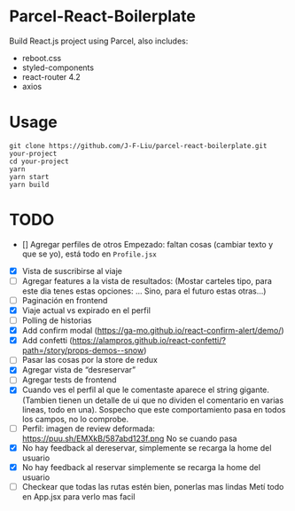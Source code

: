 # Parcel-React-Boilerplate

Build React.js project using Parcel, also includes:

- reboot.css
- styled-components
- react-router 4.2
- axios

# Usage

```
git clone https://github.com/J-F-Liu/parcel-react-boilerplate.git your-project
cd your-project
yarn
yarn start
yarn build
```

# TODO

- [\] Agregar perfiles de otros
  Empezado: faltan cosas (cambiar texto y que se yo), está todo en `Profile.jsx`
- [x] Vista de suscribirse al viaje
- [ ] Agregar features a la vista de resultados: (Mostar carteles tipo, para este dia tenes estas opciones: ... Sino, para el futuro estas otras...)
- [ ] Paginación en frontend
- [x] Viaje actual vs expirado en el perfil
- [ ] Polling de historias
- [x] Add confirm modal (https://ga-mo.github.io/react-confirm-alert/demo/)
- [x] Add confetti (https://alampros.github.io/react-confetti/?path=/story/props-demos--snow)
- [ ] Pasar las cosas por la store de redux
- [x] Agregar vista de “desreservar”
- [ ] Agregar tests de frontend
- [x] Cuando ves el perfil al que le comentaste aparece el string gigante. (Tambien tienen un detalle de ui que no dividen el comentario en varias lineas, todo en una). Sospecho que este comportamiento pasa en todos los campos, no lo comprobe.
- [ ] Perfil: imagen de review deformada: https://puu.sh/EMXkB/587abd123f.png
      No se cuando pasa
- [x] No hay feedback al dereservar, simplemente se recarga la home del usuario
- [x] No hay feedback al reservar simplemente se recarga la home del usuario
- [ ] Checkear que todas las rutas estén bien, ponerlas mas lindas
      Metí todo en App.jsx para verlo mas facil
